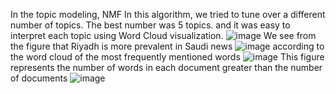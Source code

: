 


In the topic modeling, NMF In this algorithm, we tried to tune over a different number of topics. The best number was 5 topics. and it was easy to interpret each topic using Word Cloud visualization.
![image](https://user-images.githubusercontent.com/79373504/148458274-80b877f7-58ba-489b-9c1e-bd96d8f1c902.png)
      We see from the figure that Riyadh is more prevalent in Saudi news
![image](https://user-images.githubusercontent.com/79373504/148458340-ff8f729a-6966-42dd-abc5-5ca215b230eb.png)
      according to the word cloud of the most frequently mentioned words
![image](https://user-images.githubusercontent.com/79373504/148458392-a2decfba-e255-4dcc-9efd-d5aff4c73a1d.png)
      This figure represents the number of words in each document greater than the number of documents
![image](https://user-images.githubusercontent.com/79373504/148458445-de4177ad-feff-44b7-a2a9-1bbc966f4e65.png)




